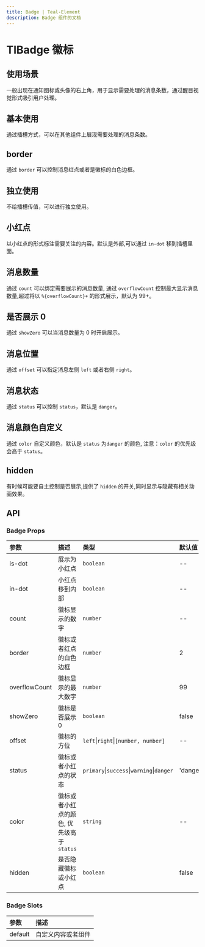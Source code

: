 ```yaml
---
title: Badge | Teal-Element
description: Badge 组件的文档
---
```


# TlBadge 徽标

## 使用场景

一般出现在通知图标或头像的右上角，用于显示需要处理的消息条数，通过醒目视觉形式吸引用户处理。

<preview path="../demo/badge/basic.vue" placeholder="place input" title="基础用法" description="Badge 组件的基础用法"></preview>

## 基本使用

通过插槽方式，可以在其他组件上展现需要处理的消息条数。

<preview path="../demo/badge/slot.vue" placeholder="place input" title="基础用法" description="Badge 组件的基础用法"></preview>

## border

通过 `border` 可以控制消息红点或者是徽标的白色边框。

<preview path="../demo/badge/border.vue" placeholder="place input" title="基础用法" description="Badge 组件的基础用法"></preview>

## 独立使用

不给插槽传值，可以进行独立使用。

<preview path="../demo/badge/stand.vue" placeholder="place input" title="基础用法" description="Badge 组件的基础用法"></preview>

## 小红点

以小红点的形式标注需要关注的内容。默认是外部,可以通过 `in-dot` 移到插槽里面。

<preview path="../demo/badge/in-dot.vue" placeholder="place input" title="基础用法" description="Badge 组件的基础用法"></preview>

## 消息数量

通过 `count` 可以绑定需要展示的消息数量, 通过 `overflowCount` 控制最大显示消息数量,超过将以 `%{overflowCount}+` 的形式展示，默认为 99+。

<preview path="../demo/badge/count.vue" placeholder="place input" title="基础用法" description="Badge 组件的基础用法"></preview>

## 是否展示 0

通过 `showZero` 可以当消息数量为 0 时开启展示。

<preview path="../demo/badge/show-zero.vue" placeholder="place input" title="基础用法" description="Badge 组件的基础用法"></preview>

## 消息位置

通过 `offset` 可以指定消息左侧 `left` 或者右侧 `right`。

<preview path="../demo/badge/offset.vue" placeholder="place input" title="基础用法" description="Badge 组件的基础用法"></preview>

## 消息状态

通过 `status` 可以控制 `status`，默认是 `danger`。

<preview path="../demo/badge/status.vue" placeholder="place input" title="基础用法" description="Badge 组件的基础用法"></preview>

## 消息颜色自定义

通过 `color` 自定义颜色，默认是 `status` 为`danger` 的颜色, 注意：`color` 的优先级会高于 `status`。

<preview path="../demo/badge/custom-color.vue" placeholder="place input" title="基础用法" description="Badge 组件的基础用法"></preview>

## hidden

有时候可能要自主控制是否展示,提供了 `hidden` 的开关,同时显示与隐藏有相关动画效果。

<preview path="../demo/badge/hidden.vue" placeholder="place input" title="基础用法" description="Badge 组件的基础用法"></preview>

## API

### Badge Props

| 参数          | 描述                                     | 类型                                      | 默认值   |
| :------------ | :--------------------------------------- | :---------------------------------------- | :------- |
| is-dot        | 展示为小红点                             | `boolean`                                 | --       |
| in-dot        | 小红点移到内部                           | `boolean`                                 | --       |
| count         | 徽标显示的数字                           | `number`                                  | --       |
| border        | 徽标或者红点的白色边框                   | `number`                                  | 2        |
| overflowCount | 徽标显示的最大数字                       | `number`                                  | 99       |
| showZero      | 徽标是否展示 0                           | `boolean`                                 | false    |
| offset        | 徽标的方位                               | `left`\|`right`\|`[number, number]`       | --       |
| status        | 徽标或者小红点的状态                     | `primary`\|`success`\|`warning`\|`danger` | 'danger' |
| color         | 徽标或者小红点的颜色, 优先级高于`status` | `string`                                  | --       |
| hidden        | 是否隐藏徽标或小红点                     | `boolean`                                 | false    |

### Badge Slots

| 参数    | 描述               |
| :------ | :----------------- |
| default | 自定义内容或者组件 |
